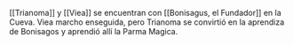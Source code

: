 [[Trianoma]] y [[Viea]] se encuentran con [[Bonisagus, el Fundador]] en la Cueva. Viea marcho enseguida, pero Trianoma se convirtió en la aprendiza de Bonisagos y aprendió allí la Parma Magica. 